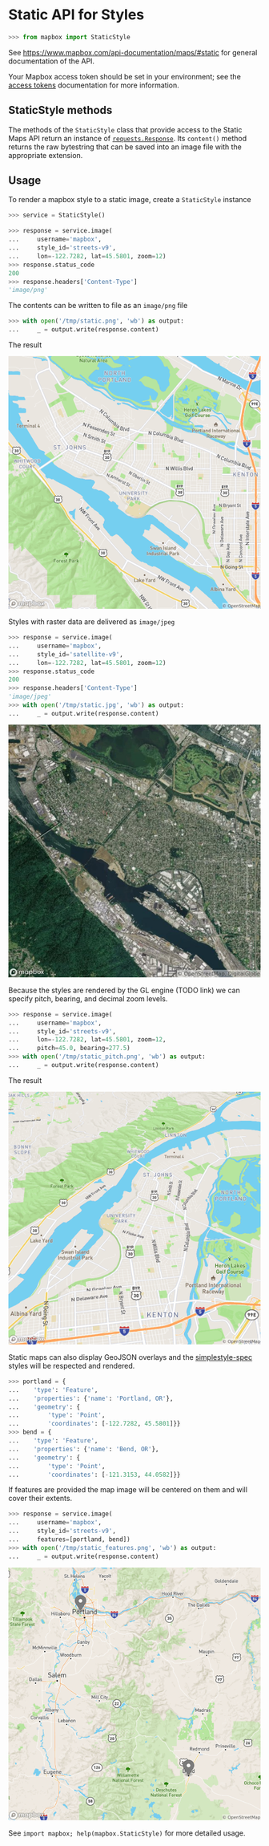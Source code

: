 # Static API for Styles

```python
>>> from mapbox import StaticStyle

```

See https://www.mapbox.com/api-documentation/maps/#static for general documentation
of the API.

Your Mapbox access token should be set in your environment; see the [access
tokens](access_tokens.md) documentation for more information.

## StaticStyle methods

The methods of the `StaticStyle` class that provide access to the Static Maps API
return an instance of
[`requests.Response`](http://docs.python-requests.org/en/latest/api/#requests.Response).
Its `content()` method returns the raw bytestring that can be saved into an
image file with the appropriate extension.

## Usage

To render a mapbox style to a static image, create a `StaticStyle` instance

```python
>>> service = StaticStyle()

```

```python
>>> response = service.image(
...     username='mapbox',
...     style_id='streets-v9',
...     lon=-122.7282, lat=45.5801, zoom=12)
>>> response.status_code
200
>>> response.headers['Content-Type']
'image/png'

```

The contents can be written to file as an `image/png` file

```python
>>> with open('/tmp/static.png', 'wb') as output:
...     _ = output.write(response.content)

```

The result

![todo image](static.png)


Styles with raster data are delivered as `image/jpeg`

```python
>>> response = service.image(
...     username='mapbox',
...     style_id='satellite-v9',
...     lon=-122.7282, lat=45.5801, zoom=12)
>>> response.status_code
200
>>> response.headers['Content-Type']
'image/jpeg'
>>> with open('/tmp/static.jpg', 'wb') as output:
...     _ = output.write(response.content)

```

![todo image](static.jpg)

Because the styles are rendered by the GL engine (TODO link) we can
specify pitch, bearing, and decimal zoom levels.

```python
>>> response = service.image(
...     username='mapbox',
...     style_id='streets-v9',
...     lon=-122.7282, lat=45.5801, zoom=12,
...     pitch=45.0, bearing=277.5)
>>> with open('/tmp/static_pitch.png', 'wb') as output:
...     _ = output.write(response.content)

```

The result

![todo image](static_pitch.png)


Static maps can also display GeoJSON overlays and the
[simplestyle-spec](https://github.com/mapbox/simplestyle-spec) styles will be
respected and rendered.

```python
>>> portland = {
...    'type': 'Feature',
...    'properties': {'name': 'Portland, OR'},
...    'geometry': {
...        'type': 'Point',
...        'coordinates': [-122.7282, 45.5801]}}
>>> bend = {
...    'type': 'Feature',
...    'properties': {'name': 'Bend, OR'},
...    'geometry': {
...        'type': 'Point',
...        'coordinates': [-121.3153, 44.0582]}}

```

If features are provided the map image will be centered on them and will
cover their extents.

```python
>>> response = service.image(
...     username='mapbox',
...     style_id='streets-v9',
...     features=[portland, bend])
>>> with open('/tmp/static_features.png', 'wb') as output:
...     _ = output.write(response.content)

```

![todo image](static_features.png)




See ``import mapbox; help(mapbox.StaticStyle)`` for more detailed usage.

